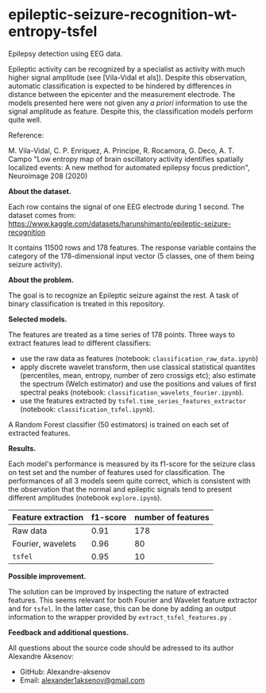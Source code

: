 # epileptic-seizure-recognition-wt-entropy-tsfel
Epilepsy detection using EEG data.

Epileptic activity can be recognized by a specialist as activity with much higher signal amplitude (see [Vila-Vidal et als]). Despite this observation, automatic classification is expected to be hindered by differences in distance between the epicenter and the measurement electrode. The models presented here were not given any *a priori* information to use the signal amplitude as feature. Despite this, the classification models perform quite well.

Reference:

M. Vila-Vidal, C. P. Enríquez, A. Principe, R. Rocamora, G. Deco, A. T. Campo "Low entropy map of brain oscillatory activity identifies spatially localized events: A new method for automated epilepsy focus prediction", Neuroimage 208 (2020)

<b>About the dataset.</b>

Each row contains the signal of one EEG electrode during 1 second. The dataset comes from:
https://www.kaggle.com/datasets/harunshimanto/epileptic-seizure-recognition

It contains 11500 rows and 178 features. The response variable contains the category of the 178-dimensional input vector (5 classes, one of them being seizure activity).

<b>About the problem.</b>

The goal is to recognize an Epileptic seizure against the rest. A task of binary classification is treated in this repository.

<b>Selected models.</b>

The features are treated as a time series of 178 points. Three ways to extract features lead to different classifiers:
* use the raw data as features (notebook: <code>classification_raw_data.ipynb</code>)
* apply discrete wavelet transform, then use classical statistical quantites (percentiles, mean, entropy, number of zero crossigs etc); also estimate the spectrum (Welch estimator) and use the positions and values of first spectral peaks (notebook:  <code>classification_wavelets_fourier.ipynb</code>).
* use the features extracted by <code>tsfel.time_series_features_extractor</code> (notebook:  <code>classification_tsfel.ipynb</code>).

A Random Forest classifier (50 estimators) is trained on each set of extracted features.

<b>Results.</b>

Each model's performance is measured by its f1-score for the seizure class on test set and the number of features used for classification. The performances of all 3 models seem quite correct, which is consistent with the observation that the normal and epileptic signals tend to present different amplitudes (notebook <code>explore.ipynb</code>).

| Feature extraction | f1-score | number of features |
| ------------------ | -------- | ------------------ |
| Raw data | 0.91 | 178 |
| Fourier, wavelets | 0.96 | 80 |
| <code>tsfel</code> | 0.95 | 10 |

<b>Possible improvement.</b>

The solution can be improved by inspecting the nature of extracted features. This seems relevant for both Fourier and Wavelet feature extractor and for <code>tsfel</code>. In the latter case, this can be done by adding an output information to the wrapper provided by <code>extract_tsfel_features.py</code> .

<b>Feedback and additional questions.</b>

All questions about the source code should be adressed to its author Alexandre Aksenov:
* GitHub: Alexandre-aksenov
* Email: alexander1aksenov@gmail.com
